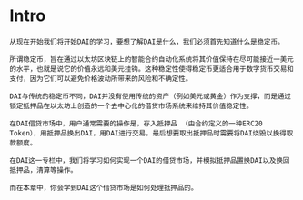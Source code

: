 # Intro
    
    从现在开始我们将开始DAI的学习，要想了解DAI是什么，我们必须首先知道什么是稳定币。
    
    所谓稳定币，旨在通过以太坊区块链上的智能合约自动化系统将其价值保持在尽可能接近一美元的水平，也就是说它的价值永远和美元挂钩。这种稳定性使得稳定币更适合用于数字货币交易和支付，因为它们可以避免价格波动所带来的风险和不确定性。
    
    DAI与传统的稳定币不同，DAI并没有使用传统的资产（例如美元或黄金）作为支撑，而是通过锁定抵押品在以太坊上创造的一个去中心化的借贷市场系统来维持其价值稳定性。
    
    在DAI借贷市场中，用户通常需要的操作是，存入抵押品 （由合约定义的一种ERC20 Token），用抵押品换出DAI，用DAI进行交易，最后想要取出抵押品时需要将DAI烧毁以换得取款额度。
    
    在DAI这一专栏中，我们将学习如何实现一个DAI的借贷市场，并模拟抵押品置换DAI以及换回抵押品，清算等操作。
    
    而在本章中，你会学到DAI这个借贷市场是如何处理抵押品的。